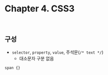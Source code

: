 # Chapter 4. CSS3

<br>

## 구성
- `selector`, `property`, `value`, 주석문(`/* text */`)
  + 대소문자 구분 없음

```css
span {}
```